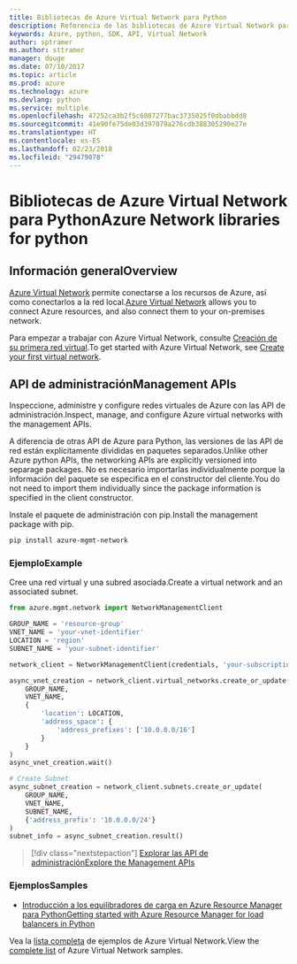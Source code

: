 ```yaml
---
title: Bibliotecas de Azure Virtual Network para Python
description: Referencia de las bibliotecas de Azure Virtual Network para Python
keywords: Azure, python, SDK, API, Virtual Network
author: sptramer
ms.author: sttramer
manager: douge
ms.date: 07/10/2017
ms.topic: article
ms.prod: azure
ms.technology: azure
ms.devlang: python
ms.service: multiple
ms.openlocfilehash: 47252ca3b2f5c6087277bac3735025f0dbabbdd8
ms.sourcegitcommit: 41e90fe75de03d397079a276cdb388305290e27e
ms.translationtype: HT
ms.contentlocale: es-ES
ms.lasthandoff: 02/23/2018
ms.locfileid: "29479078"
---
```

# <a name="azure-network-libraries-for-python"></a><span data-ttu-id="a58a9-104">Bibliotecas de Azure Virtual Network para Python</span><span class="sxs-lookup"><span data-stu-id="a58a9-104">Azure Network libraries for python</span></span>

## <a name="overview"></a><span data-ttu-id="a58a9-105">Información general</span><span class="sxs-lookup"><span data-stu-id="a58a9-105">Overview</span></span>

<span data-ttu-id="a58a9-106">[Azure Virtual Network](/azure/virtual-network/virtual-networks-overview) permite conectarse a los recursos de Azure, así como conectarlos a la red local.</span><span class="sxs-lookup"><span data-stu-id="a58a9-106">[Azure Virtual Network](/azure/virtual-network/virtual-networks-overview) allows you to connect Azure resources, and also connect them to your on-premises network.</span></span>

<span data-ttu-id="a58a9-107">Para empezar a trabajar con Azure Virtual Network, consulte [Creación de su primera red virtual](/azure/virtual-network/virtual-network-get-started-vnet-subnet).</span><span class="sxs-lookup"><span data-stu-id="a58a9-107">To get started with Azure Virtual Network, see [Create your first virtual network](/azure/virtual-network/virtual-network-get-started-vnet-subnet).</span></span>

## <a name="management-apis"></a><span data-ttu-id="a58a9-108">API de administración</span><span class="sxs-lookup"><span data-stu-id="a58a9-108">Management APIs</span></span>

<span data-ttu-id="a58a9-109">Inspeccione, administre y configure redes virtuales de Azure con las API de administración.</span><span class="sxs-lookup"><span data-stu-id="a58a9-109">Inspect, manage, and configure Azure virtual networks with the management APIs.</span></span>

<span data-ttu-id="a58a9-110">A diferencia de otras API de Azure para Python, las versiones de las API de red están explícitamente divididas en paquetes separados.</span><span class="sxs-lookup"><span data-stu-id="a58a9-110">Unlike other Azure python APIs, the networking APIs are explicitly versioned into separage packages.</span></span> <span data-ttu-id="a58a9-111">No es necesario importarlas individualmente porque la información del paquete se especifica en el constructor del cliente.</span><span class="sxs-lookup"><span data-stu-id="a58a9-111">You do not need to import them individually since the package information is specified in the client constructor.</span></span>

<span data-ttu-id="a58a9-112">Instale el paquete de administración con pip.</span><span class="sxs-lookup"><span data-stu-id="a58a9-112">Install the management package with pip.</span></span>

```bash
pip install azure-mgmt-network
```

### <a name="example"></a><span data-ttu-id="a58a9-113">Ejemplo</span><span class="sxs-lookup"><span data-stu-id="a58a9-113">Example</span></span>

<span data-ttu-id="a58a9-114">Cree una red virtual y una subred asociada.</span><span class="sxs-lookup"><span data-stu-id="a58a9-114">Create a virtual network and an associated subnet.</span></span>

```python
from azure.mgmt.network import NetworkManagementClient

GROUP_NAME = 'resource-group'
VNET_NAME = 'your-vnet-identifier'
LOCATION = 'region'
SUBNET_NAME = 'your-subnet-identifier'

network_client = NetworkManagementClient(credentials, 'your-subscription-id')

async_vnet_creation = network_client.virtual_networks.create_or_update(
    GROUP_NAME,
    VNET_NAME,
    {
        'location': LOCATION,
        'address_space': {
            'address_prefixes': ['10.0.0.0/16']
        }
    }
)
async_vnet_creation.wait()

# Create Subnet
async_subnet_creation = network_client.subnets.create_or_update(
    GROUP_NAME,
    VNET_NAME,
    SUBNET_NAME,
    {'address_prefix': '10.0.0.0/24'}
)
subnet_info = async_subnet_creation.result()
```

> [!div class="nextstepaction"]
> [<span data-ttu-id="a58a9-115">Explorar las API de administración</span><span class="sxs-lookup"><span data-stu-id="a58a9-115">Explore the Management APIs</span></span>](/python/api/overview/azure/network/management)

### <a name="samples"></a><span data-ttu-id="a58a9-116">Ejemplos</span><span class="sxs-lookup"><span data-stu-id="a58a9-116">Samples</span></span>

* [<span data-ttu-id="a58a9-117">Introducción a los equilibradores de carga en Azure Resource Manager para Python</span><span class="sxs-lookup"><span data-stu-id="a58a9-117">Getting started with Azure Resource Manager for load balancers in Python</span></span>](https://azure.microsoft.com/en-us/resources/samples/network-python-manage-loadbalancer/)

<span data-ttu-id="a58a9-118">Vea la [lista completa](https://azure.microsoft.com/en-us/resources/samples/?platform=python&term=virtual%20network) de ejemplos de Azure Virtual Network.</span><span class="sxs-lookup"><span data-stu-id="a58a9-118">View the [complete list](https://azure.microsoft.com/en-us/resources/samples/?platform=python&term=virtual%20network) of Azure Virtual Network samples.</span></span>
